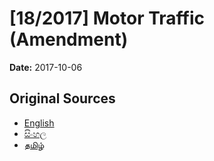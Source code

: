 # [18/2017] Motor Traffic (Amendment)

**Date:** 2017-10-06

## Original Sources

- [English](https://documents.gov.lk/view/acts/2017/10/18-2017_E.pdf)
- [සිංහල](https://documents.gov.lk/view/acts/2017/10/18-2017_S.pdf)
- [தமிழ்](https://documents.gov.lk/view/acts/2017/10/18-2017_T.pdf)

